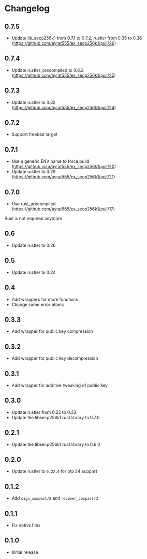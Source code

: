 # Changelog

## 0.7.5

* Update lib_secp256k1 from 0.7.1 to 0.7.2, rustler from 0.35 to 0.36 (https://github.com/ayrat555/ex_secp256k1/pull/26)

## 0.7.4

* Update rustler_precompiled to 0.8.2 (https://github.com/ayrat555/ex_secp256k1/pull/25)

## 0.7.3

* Update rustler to 0.32 (https://github.com/ayrat555/ex_secp256k1/pull/24)

## 0.7.2

* Support freebsd target

## 0.7.1

* Use a generic ENV name to force build (https://github.com/ayrat555/ex_secp256k1/pull/20)
* Update rustler to 0.29 (https://github.com/ayrat555/ex_secp256k1/pull/21)

## 0.7.0

* Use rust_precompiled (https://github.com/ayrat555/ex_secp256k1/pull/17)

Rust is not required anymore

## 0.6

* Update rustler to 0.26

## 0.5

* Update rustler to 0.24

## 0.4

* Add wrappers for more functions
* Change some error atoms

## 0.3.3

* Add wrapper for public key compression

## 0.3.2

* Add wrapper for public key decompression

## 0.3.1

* Add wrapper for additive tweaking of public key

## 0.3.0

* Update rustler from 0.22 to 0.23
* Update the libsecp256k1 rust library to 0.7.0

## 0.2.1
* Update the libsecp256k1 rust library to 0.6.0

## 0.2.0
* Update rustler to `0.22.0` for otp 24 support

## 0.1.2
* Add `sign_compact/2` and `recover_compact/3`

## 0.1.1
* Fix native files

## 0.1.0
* Initial release
